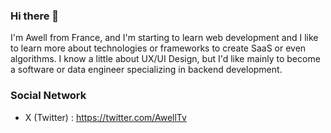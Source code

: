 ### Hi there 👋

I'm Awell from France, and I'm starting to learn web development and I like to learn more about technologies or frameworks to create SaaS or even algorithms. I know a little about UX/UI Design, but I'd like mainly to become a software or data engineer specializing in backend development. 

### Social Network

- X (Twitter) : https://twitter.com/AwellTv

